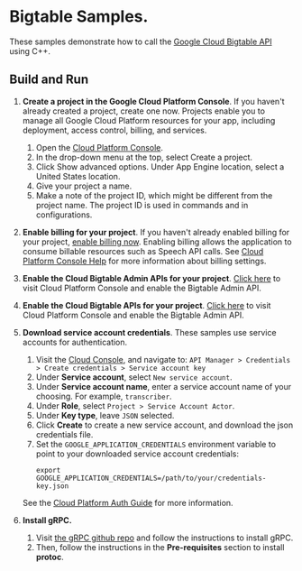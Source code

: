 # Bigtable Samples.

These samples demonstrate how to call the [Google Cloud Bigtable API](https://cloud.google.com/bigtable/) using C++.

## Build and Run

1.  **Create a project in the Google Cloud Platform Console**.
    If you haven't already created a project, create one now. Projects enable
    you to manage all Google Cloud Platform resources for your app, including
    deployment, access control, billing, and services.
    1.  Open the [Cloud Platform Console](https://console.cloud.google.com/).
    1.  In the drop-down menu at the top, select Create a project.
    1.  Click Show advanced options. Under App Engine location, select a
        United States location.
    1.  Give your project a name.
    1.  Make a note of the project ID, which might be different from the project
        name. The project ID is used in commands and in configurations.

1.  **Enable billing for your project**.
    If you haven't already enabled billing for your project, [enable billing now](https://console.cloud.google.com/project/_/settings).
    Enabling billing allows the application to consume billable resources such
    as Speech API calls.  See [Cloud Platform Console Help](https://support.google.com/cloud/answer/6288653) for more information about billing settings.

1.  **Enable the Cloud Bigtable Admin APIs for your project**.
    [Click here](https://console.cloud.google.com/flows/enableapi?apiid=bigtableadmin&showconfirmation=true) to visit Cloud Platform Console and enable the Bigtable Admin API.

1.  **Enable the Cloud Bigtable APIs for your project**.
    [Click here](https://console.cloud.google.com/flows/enableapi?apiid=bigtable&showconfirmation=true) to visit Cloud Platform Console and enable the Bigtable Admin API.

1.  **Download service account credentials**.
    These samples use service accounts for authentication.
    1.  Visit the [Cloud Console](http://cloud.google.com/console), and navigate to:
    `API Manager > Credentials > Create credentials > Service account key`
    1.  Under **Service account**, select `New service account`.
    1.  Under **Service account name**, enter a service account name of your choosing.  For example, `transcriber`.
    1.  Under **Role**, select `Project > Service Account Actor`.
    1.  Under **Key type**, leave `JSON` selected.
    1.  Click **Create** to create a new service account, and download the json credentials file.
    1.  Set the `GOOGLE_APPLICATION_CREDENTIALS` environment variable to point to your downloaded service account credentials:
        ```
        export GOOGLE_APPLICATION_CREDENTIALS=/path/to/your/credentials-key.json
        ```
    See the [Cloud Platform Auth Guide](https://cloud.google.com/docs/authentication#developer_workflow) for more information.

1.  **Install gRPC.**
    1.  Visit [the gRPC github repo](https://github.com/grpc/grpc) and follow the instructions to install gRPC.
    1.  Then, follow the instructions in the **Pre-requisites** section to install **protoc**.
